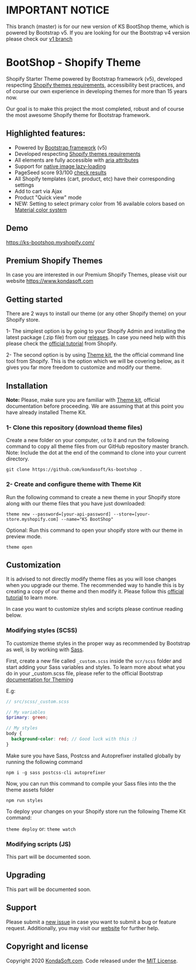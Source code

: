 # IMPORTANT NOTICE
This branch (master) is for our new version of KS BootShop theme, which is powered by Bootstrap v5. If you are looking for our the Bootstrap v4 version please check our [v1 branch](https://github.com/kondasoft/ks-bootshop/tree/v1-bs4)

# BootShop - Shopify Theme
Shopify Starter Theme powered by Bootstrap framework (v5), developed respecting [Shopify themes requirements](https://shopify.dev/tutorials/review-theme-store-requirements), accessibility best practices, and of course our own experience in developing themes for more than 15 years now.

Our goal is to make this project the most completed, robust and of course the most awesome Shopify theme for Bootstrap framework.

## Highlighted features:
* Powered by [Bootstrap framework](https://getbootstrap.com/) (v5)
* Developed respecting [Shopify themes requirements](https://shopify.dev/tutorials/review-theme-store-requirements)
* All elements are fully accessible with [aria attributes](https://www.w3.org/WAI/standards-guidelines/aria/)
* Support for [native image lazy-loading](https://web.dev/native-lazy-loading/)
* PageSeed score 93/100 [check results](https://developers.google.com/speed/pagespeed/insights/?url=https%3A%2F%2Fks-bootshop.myshopify.com%2F) 
* All Shopify templates (cart, product, etc) have their corresponding settings
* Add to cart via Ajax
* Product "Quick view" mode
* NEW: Setting to select primary color from 16 available colors based on [Material color system](https://material.io/design/color/the-color-system.html)

## Demo 
https://ks-bootshop.myshopify.com/

## Premium Shopify Themes 
In case you are interested in our Premium Shopify Themes, please visit our website
https://www.kondasoft.com

## Getting started
There are 2 ways to install our theme (or any other Shopify theme) on your Shopify store. 

1- The simplest option is by going to your Shopify Admin and installing the latest package (.zip file) from our [releases](https://github.com/kondasoft/ks-bootshop/releases/). In case you need help with this please check the [official tutorial](https://help.shopify.com/en/manual/online-store/legacy/using-themes/adding-themes#add-a-free-theme-from-the-admin) from Shopify. 

2- The second option is by using [Theme kit](https://shopify.github.io/themekit/), the the official command line tool from Shopify. This is the option which we will be covering below, as it gives you far more freedom to customize and modify our theme.

## Installation
**Note:** Please, make sure you are familiar with [Theme kit](https://shopify.github.io/themekit/), official documentation before proceeding. We are assuming that at this point you have already installed Theme Kit.

### 1- Clone this repository (download theme files)
Create a new folder on your computer, `cd` to it and run the following command to copy all theme files from our GitHub repository master branch. Note: Include the dot at the end of the command to clone into your current directory.

`git clone https://github.com/kondasoft/ks-bootshop .`

### 2- Create and configure theme with Theme Kit
Run the following command to create a new theme in your Shopify store along with our theme files that you have just downloaded:

`theme new --password=[your-api-password] --store=[your-store.myshopify.com] --name="KS BootShop"`

Optional: Run this command to open your shopify store with our theme in preview mode.

`theme open`

## Customization
It is advised to not directly modify theme files as you will lose changes when you upgrade our theme. The recommended way to handle this is by creating a copy of our theme and then modify it. Please follow this [official tutorial](https://help.shopify.com/en/manual/online-store/legacy/using-themes/managing-themes/duplicating-themes) to learn more.

In case you want to customize styles and scripts please continue reading below. 

### Modifying styles (SCSS)
To customize theme styles in the proper way as recommended by Bootstrap as well, is by working with [Sass](https://sass-lang.com/). 

First, create a new file called `_custom.scss` inside the `scr/scss` folder and start adding your Sass variables and styles. To learn more about what you do in your _custom.scss file, please refer to the official Bootstrap [documentation for Theming](https://getbootstrap.com/docs/4.5/getting-started/theming/)

E.g:
```scss
// src/scss/_custom.scss

// My variables
$primary: green;

// My styles
body { 
  background-color: red; // Good luck with this :)
}
```

Make sure you have Sass, Postcss and Autoprefixer installed globally by running the following command

`npm i -g sass postcss-cli autoprefixer`

Now, you can run this command to compile your Sass files into the the theme assets folder

`npm run styles`

To deploy your changes on your Shopify store run the following Theme Kit command:

`theme deploy` or: `theme watch`

### Modifying scripts (JS)
This part will be documented soon.

## Upgrading
This part will be documented soon.

## Support
Please submit a [new issue](https://github.com/kondasoft/ks-bootshop/issues/new) in case you want to submit a bug or feature request. Additionally, you may visit our [website](https://kondasoft.com/) for further help.

## Copyright and license
Copyright 2020 [KondaSoft.com](https://www.kondasoft.com). Code released under the [MIT License](https://github.com/kondasoft/ks-bootshop/blob/master/LICENSE).
